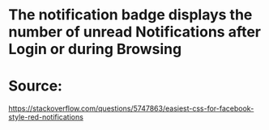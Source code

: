# The notification badge displays the number of unread Notifications after Login or during Browsing
# Source:
https://stackoverflow.com/questions/5747863/easiest-css-for-facebook-style-red-notifications
